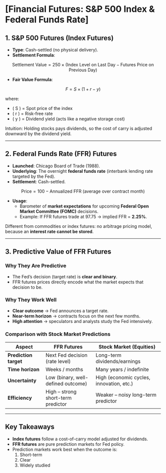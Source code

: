
# [Financial Futures: S&P 500 Index & Federal Funds Rate]

## 1. S&P 500 Futures (Index Futures)

* **Type**: Cash-settled (no physical delivery).
* **Settlement Formula**:

$$
\text{Settlement Value} = 250 \times \big( \text{Index Level on Last Day} - \text{Futures Price on Previous Day} \big)
$$

* **Fair Value Formula**:

$$
F = S \times (1 + r - y)
$$

where:  

- \( S \) = Spot price of the index  
- \( r \) = Risk-free rate  
- \( y \) = Dividend yield (acts like a negative storage cost)  

 Intuition: Holding stocks pays dividends, so the cost of carry is adjusted downward by the dividend yield.

---

## 2. Federal Funds Rate (FFR) Futures

* **Launched**: Chicago Board of Trade (1988).  
* **Underlying**: The overnight **federal funds rate** (interbank lending rate targeted by the Fed).  
* **Settlement**: Cash-settled.  

$$
\text{Price} = 100 - \text{Annualized FFR (average over contract month)}
$$

* **Usage**:
  - Barometer of **market expectations** for upcoming **Federal Open Market Committee (FOMC)** decisions.  
  - Example: If FFR futures trade at 97.75 → implied FFR = **2.25%**.  

 Different from commodities or index futures: no arbitrage pricing model, because an **interest rate cannot be stored**.

---

## 3. Predictive Value of FFR Futures

### Why They Are Predictive
- The Fed’s decision (target rate) is **clear and binary**.  
- FFR futures prices directly encode what the market expects that decision to be.  

### Why They Work Well
- **Clear outcome** → Fed announces a target rate.  
- **Near-term horizon** → contracts focus on the next few months.  
- **High attention** → speculators and analysts study the Fed intensively.  

### Comparison with Stock Market Predictions

| Aspect                | FFR Futures                        | Stock Market (Equities)                  |
| --------------------- | ---------------------------------- | ---------------------------------------- |
| **Prediction target** | Next Fed decision (rate level)     | Long-term dividends/earnings             |
| **Time horizon**      | Weeks / months                     | Many years / indefinite                  |
| **Uncertainty**       | Low (binary, well-defined outcome) | High (economic cycles, innovation, etc.) |
| **Efficiency**        | High – strong short-term predictor | Weaker – noisy long-term predictor       |

---

##  Key Takeaways

- **Index futures** follow a cost-of-carry model adjusted for dividends.  
- **FFR futures** are pure prediction markets for Fed policy.  
- Prediction markets work best when the outcome is:  
  1. Short-term  
  2. Clear  
  3. Widely studied  
